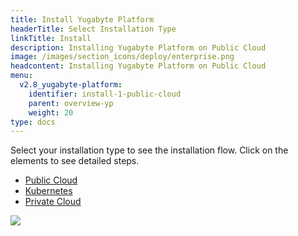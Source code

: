 ```yaml
---
title: Install Yugabyte Platform
headerTitle: Select Installation Type
linkTitle: Install
description: Installing Yugabyte Platform on Public Cloud
image: /images/section_icons/deploy/enterprise.png
headcontent: Installing Yugabyte Platform on Public Cloud
menu:
  v2.8_yugabyte-platform:
    identifier: install-1-public-cloud
    parent: overview-yp
    weight: 20
type: docs
---
```


Select your installation type to see the installation flow. Click on the elements to see detailed steps.

<ul class="nav nav-tabs-alt nav-tabs-yb">
  <li >
    <a href="../public-cloud" class="nav-link active">
      <i class="fa-solid fa-cloud"></i>
      Public Cloud
    </a>
  </li>

  <li>
    <a href="../kubernetes" class="nav-link">
      <i class="fa-solid fa-cubes" aria-hidden="true"></i>
      Kubernetes
    </a>
  </li>

  <li >
    <a href="../private-cloud" class="nav-link">
      <i class="fa-solid fa-link-slash"></i>
      Private Cloud
    </a>
  </li>
</ul>

<div class="image-with-map">
<img src="/images/ee/flowchart/yb-install-public-cloud.png" usemap="#image-map">

<map name="image-map">
    <area alt="Install Yugabyte Platform" title="Install Yugabyte Platform" href="../../../install-yugabyte-platform/" coords="397,199,371,90,450,48,523,90,518,174,518,175,453,214,453,213" shape="poly">
    <area alt="AWS prep environment" title="AWS prep environment" href="../../../install-yugabyte-platform/prepare-environment/aws/" coords="166,404,296,480" shape="rect">
    <area alt="GCP prep environment" title="GCP prep environment" href="../../../install-yugabyte-platform/prepare-environment/gcp/" coords="378,404,521,480" shape="rect">
    <area alt="Azure prep environment" title="Azure prep environment" href="../../../install-yugabyte-platform/prepare-environment/" coords="590,404,746,480" shape="rect">
    <area alt="Pre reqs platform" title="Pre reqs platform" href="../../../install-yugabyte-platform/prerequisites/" coords="324,558,574,711" shape="rect">
    <area alt="Online installation" title="Online installation" href="../../../install-yugabyte-platform/install-software/default/" coords="236,1054,394,1112" shape="rect">
    <area alt="Airgapped installation" title="Airgapped installation" href="../../../install-yugabyte-platform/install-software/airgapped/" coords="502,1053,666,1114" shape="rect">
</map>
</div>

